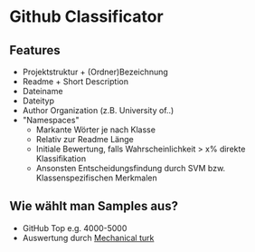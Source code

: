# Github Classificator

## Features

* Projektstruktur + (Ordner)Bezeichnung
* Readme + Short Description
* Dateiname
* Dateityp
* Author Organization (z.B. University of..)
* "Namespaces"
  * Markante Wörter je nach Klasse
  * Relativ zur Readme Länge
  * Initiale Bewertung, falls Wahrscheinlichkeit > x% direkte Klassifikation
  * Ansonsten Entscheidungsfindung durch SVM bzw. Klassenspezifischen Merkmalen
  
## Wie wählt man Samples aus?

* GitHub Top e.g. 4000-5000 
* Auswertung durch [Mechanical turk](https://www.mturk.com/)

  
